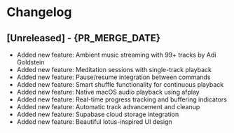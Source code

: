 # Changelog

## [Unreleased] - {PR_MERGE_DATE}

- Added new feature: Ambient music streaming with 99+ tracks by Adi Goldstein
- Added new feature: Meditation sessions with single-track playback  
- Added new feature: Pause/resume integration between commands
- Added new feature: Smart shuffle functionality for continuous playback
- Added new feature: Native macOS audio playback using afplay
- Added new feature: Real-time progress tracking and buffering indicators
- Added new feature: Automatic track advancement and cleanup
- Added new feature: Supabase cloud storage integration
- Added new feature: Beautiful lotus-inspired UI design
